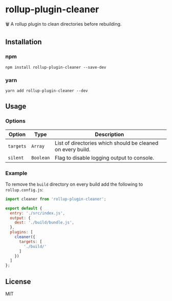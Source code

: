 # rollup-plugin-cleaner

:wastebasket: A rollup plugin to clean directories before rebuilding.

## Installation
### npm
`npm install rollup-plugin-cleaner --save-dev`
### yarn
`yarn add rollup-plugin-cleaner --dev`

## Usage

### Options
Option   |   Type    |    Description
---------| ----------| -------------
`targets`  | `Array`     | List of directories which should be cleaned on every build.
`silent`  | `Boolean`| Flag to disable logging output to console.

### Example
To remove the `build` directory on every build add the following to `rollup.config.js`:

```JavaScript
import cleaner from 'rollup-plugin-cleaner';

export default {
  entry: './src/index.js',
  output: {
    dest: './build/bundle.js',
  },
  plugins: [
    cleaner({
      targets: [
        './build/'
      ]
    })
  ]
};
```

## License

MIT
